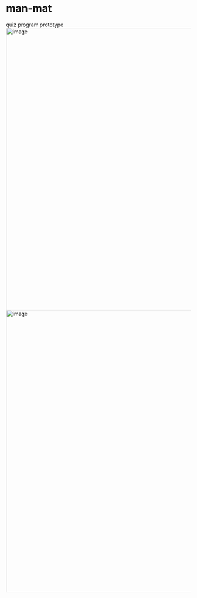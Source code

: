 # man-mat
quiz program prototype
<img width="770" alt="image" src="https://github.com/user-attachments/assets/7869356f-b82c-4b39-862e-c9ce5fbc7eee">
<img width="770" alt="image" src="https://github.com/user-attachments/assets/7f52350b-4ce9-47f5-af01-c806e5e1e8f1">
